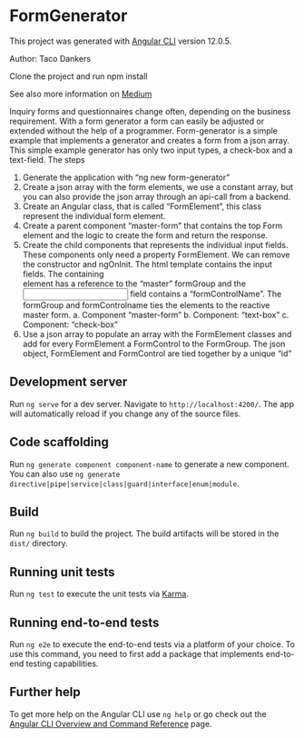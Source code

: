 # FormGenerator

This project was generated with [Angular CLI](https://github.com/angular/angular-cli) version 12.0.5.

Author: Taco Dankers

Clone the project and run npm install

See also more information on [Medium](https://medium.com/@t.dankers/form-generator-with-angular-12-973af5640743)

Inquiry forms and questionnaires change often, depending on the business requirement. With a form generator a form can easily be adjusted or extended without the help of a programmer.
Form-generator is a simple example that implements a generator and creates a form from a json array. This simple example generator has only two input types, a check-box and a text-field. 
The steps 
1.	Generate the application with “ng new form-generator”
2.	Create a json array with the form elements, we use a constant array, but you can also provide the json array through an api-call from a backend.
3.	Create an Angular class, that is called “FormElement”, this class represent the individual form element. 
4.	Create a parent component “master-form” that contains the top Form element and the logic to create the form and return the response.
5.	Create the child components that represents the individual input fields. These components only need a property FormElement. We can remove the constructor and ngOnInit. The html template contains the input fields. The containing <div> element has a reference to the “master” formGroup and the <input> field contains a “formControlName”. The formGroup and formControlname ties the elements to the reactive master form. 
a.	Component “master-form”
b.	Component: “text-box”
c.	Component: “check-box”
6.	Use a json array to populate an array with the FormElement classes and add for every FormElement a FormControl to the FormGroup. The json object, FormElement and FormControl are tied together by a unique “id”


## Development server

Run `ng serve` for a dev server. Navigate to `http://localhost:4200/`. The app will automatically reload if you change any of the source files.

## Code scaffolding

Run `ng generate component component-name` to generate a new component. You can also use `ng generate directive|pipe|service|class|guard|interface|enum|module`.

## Build

Run `ng build` to build the project. The build artifacts will be stored in the `dist/` directory.

## Running unit tests

Run `ng test` to execute the unit tests via [Karma](https://karma-runner.github.io).

## Running end-to-end tests

Run `ng e2e` to execute the end-to-end tests via a platform of your choice. To use this command, you need to first add a package that implements end-to-end testing capabilities.

## Further help

To get more help on the Angular CLI use `ng help` or go check out the [Angular CLI Overview and Command Reference](https://angular.io/cli) page.
